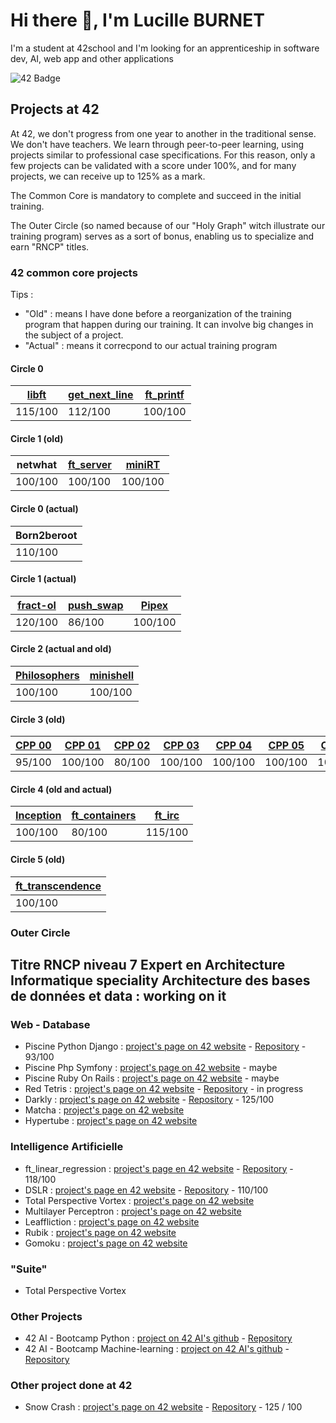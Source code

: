 # Hi there 👋, I'm Lucille BURNET

I'm a student at 42school and I'm looking for an apprenticeship in software dev, AI, web app and other applications

![42 Badge](https://badge.mediaplus.ma/darkblue/lburnet?1337Badge=off&UM6P=off)

## Projects at 42
At 42, we don't progress from one year to another in the traditional sense. We don't have teachers. We learn through peer-to-peer learning, using projects similar to professional case specifications. For this reason, only a few projects can be validated with a score under 100%, and for many projects, we can receive up to 125% as a mark.

The Common Core is mandatory to complete and succeed in the initial training.

The Outer Circle (so named because of our "Holy Graph" witch illustrate our training program) serves as a sort of bonus, enabling us to specialize and earn "RNCP" titles.

### 42 common core projects

Tips :
* "Old" : means I have done before a reorganization of the training program that happen during our training. It can involve big changes in the subject of a project.
* "Actual" : means it correcpond to our actual training program

#### Circle 0
| [libft](https://github.com/aleyra/Libft) | [get_next_line](https://github.com/aleyra/Get_Next_Line) | [ft_printf](https://github.com/aleyra/ft_printf) |
|-----------|-----------|-----------|
| 115/100   | 112/100   | 100/100   |

#### Circle 1 (old)
| netwhat | [ft_server](https://github.com/aleyra/ft_server) | [miniRT](https://github.com/aleyra/miniRT) |
|-----------|-----------|-----------|
| 100/100   | 100/100   | 100/100   |

#### Circle 0 (actual)
| Born2beroot |
|-------------|
| 110/100     |

#### Circle 1 (actual)
| [fract-ol](https://github.com/aleyra/fract-ol) | [push_swap](https://github.com/aleyra/Push_swap) | [Pipex](https://github.com/aleyra/Pipex) |
|-----------|-----------|-----------|
| 120/100   | 86/100    | 100/100   |

#### Circle 2 (actual and old)
| [Philosophers](https://github.com/aleyra/Philosopher) | [minishell](https://github.com/aleyra/MiniShell) |
|-----------|-----------|
| 100/100   | 100/100   |

#### Circle 3 (old)
| [CPP 00](https://github.com/aleyra/CPP-Module-00) | [CPP 01](https://github.com/aleyra/CPP-Module-01) | [CPP 02](https://github.com/aleyra/CPP-Module-02) | [CPP 03](https://github.com/aleyra/CPP-Module-03) | [CPP 04](https://github.com/aleyra/CPP-Module-04) | [CPP 05](https://github.com/aleyra/CPP-Module-05) | [CPP 06](https://github.com/aleyra/CPP-Module-06) | [CPP 07](https://github.com/aleyra/CPP-Module-07) | [CPP 08](https://github.com/aleyra/CPP-Module-08) | 
|-------------|-----------|-----------|-----------|-----------|-----------|-----------|-----------|-----------|
| 95/100      | 100/100   | 80/100    | 100/100   | 100/100   | 100/100   | 100/100   | 100/100   | 100/100   |

#### Circle 4 (old and actual)
| [Inception](https://github.com/aleyra/Inception) | [ft_containers](https://github.com/aleyra/ft_containers.git) | [ft_irc](https://github.com/aleyra/ft_irc) |
|-------------|-------------|----------|
| 100/100     | 80/100      | 115/100  |

#### Circle 5 (old)
| [ft_transcendence](https://github.com/LetoGdT/transcendence) |
|---------------------------|
| 100/100                   |

### Outer Circle

## Titre RNCP niveau 7 Expert en Architecture Informatique speciality Architecture des bases de données et data : working on it

### Web - Database

- Piscine Python Django : [project's page on 42 website](https://projects.intra.42.fr/projects/piscine-django) - [Repository](https://github.com/aleyra/Piscine-Django/tree/master) - 93/100
- Piscine Php Symfony : [project's page on 42 website](https://projects.intra.42.fr/projects/42cursus-piscine-php-symfony) - maybe 
- Piscine Ruby On Rails : [project's page on 42 website](https://projects.intra.42.fr/projects/42cursus-piscine-ruby-on-rails) - maybe 
- Red Tetris : [project's page on 42 website](https://projects.intra.42.fr/projects/42cursus-red-tetris) - [Repository](https://github.com/aleyra/red-tetris/tree/master) - in progress
- Darkly : [project's page on 42 website](https://projects.intra.42.fr/projects/42cursus-darkly) - [Repository](https://github.com/aleyra/Darkly) - 125/100
- Matcha : [project's page on 42 website](https://projects.intra.42.fr/projects/42cursus-matcha)
- Hypertube : [project's page on 42 website](https://projects.intra.42.fr/projects/42cursus-hypertube)

### Intelligence Artificielle

- ft_linear_regression : [project's page en 42 website](https://projects.intra.42.fr/projects/42cursus-ft_linear_regression) - [Repository](https://github.com/aleyra/ft_linear_regresssion) - 118/100
- DSLR : [project's page en 42 website](https://projects.intra.42.fr/projects/42cursus-dslr) - [Repository](https://github.com/fdaumas/dslr) - 110/100
- Total Perspective Vortex : [project's page on 42 website](https://projects.intra.42.fr/projects/42cursus-total-perspective-vortex)
- Multilayer Perceptron : [project's page on 42 website](https://projects.intra.42.fr/projects/42cursus-multilayer-perceptron)
- Leaffliction : [project's page on 42 website](https://projects.intra.42.fr/projects/leaffliction)
- Rubik : [project's page on 42 website](https://projects.intra.42.fr/projects/42cursus-rubik)
- Gomoku : [project's page on 42 website](https://projects.intra.42.fr/projects/42cursus-gomoku)

### "Suite"

- Total Perspective Vortex

### Other Projects

- 42 AI - Bootcamp Python : [project on 42 AI's github](https://github.com/42-AI/bootcamp_python/releases) - [Repository](https://github.com/aleyra/42IA_bootcamp_python)
- 42 AI - Bootcamp Machine-learning : [project on 42 AI's github](https://github.com/42-AI/bootcamp_machine-learning/releases) - [Repository](https://github.com/aleyra/42IA_bootcamp_machine-learning)

### Other project done at 42

- Snow Crash : [project's page on 42 website](https://projects.intra.42.fr/projects/42cursus-snow-crash) - [Repository](https://github.com/mfunyu/snow-crash) - 125 / 100
